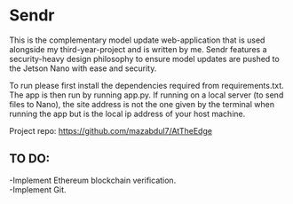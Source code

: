 # Sendr

This is the complementary model update web-application that is used alongside my third-year-project and is written by me. Sendr features a security-heavy design philosophy to ensure model updates are pushed to the Jetson Nano with ease and security.  
  
To run please first install the dependencies required from requirements.txt. The app is then run by running app.py. If running on a local server (to send files to Nano), the site address is not the one given by the terminal when running the app but is the local ip address of your host machine.
  
Project repo: https://github.com/mazabdul7/AtTheEdge



## TO DO:
-Implement Ethereum blockchain verification.  
-Implement Git.
